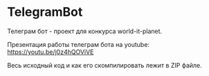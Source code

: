 # TelegramBot
Телеграм бот - проект для конкурса world-it-planet. 

Презентация работы телеграм бота на youtube: https://youtu.be/j0z4hQOViVE

Весь исходный код и как его скомпилировать лежит в ZIP файле.
